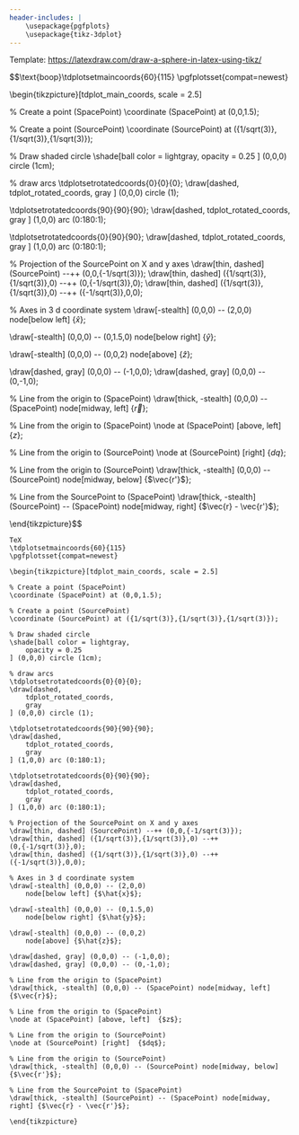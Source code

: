 ```yaml
---
header-includes: |
    \usepackage{pgfplots}
    \usepackage{tikz-3dplot}
---
```


Template: https://latexdraw.com/draw-a-sphere-in-latex-using-tikz/

$$\text{boop}\tdplotsetmaincoords{60}{115}
\pgfplotsset{compat=newest}

\begin{tikzpicture}[tdplot_main_coords, scale = 2.5]

% Create a point (SpacePoint)
\coordinate (SpacePoint) at (0,0,1.5);

% Create a point (SourcePoint)
\coordinate (SourcePoint) at ({1/sqrt(3)},{1/sqrt(3)},{1/sqrt(3)});

% Draw shaded circle
\shade[ball color = lightgray,
    opacity = 0.25
] (0,0,0) circle (1cm);

% draw arcs
\tdplotsetrotatedcoords{0}{0}{0};
\draw[dashed,
    tdplot_rotated_coords,
    gray
] (0,0,0) circle (1);

\tdplotsetrotatedcoords{90}{90}{90};
\draw[dashed,
    tdplot_rotated_coords,
    gray
] (1,0,0) arc (0:180:1);

\tdplotsetrotatedcoords{0}{90}{90};
\draw[dashed,
    tdplot_rotated_coords,
    gray
] (1,0,0) arc (0:180:1);

% Projection of the SourcePoint on X and y axes
\draw[thin, dashed] (SourcePoint) --++ (0,0,{-1/sqrt(3)});
\draw[thin, dashed] ({1/sqrt(3)},{1/sqrt(3)},0) --++
(0,{-1/sqrt(3)},0);
\draw[thin, dashed] ({1/sqrt(3)},{1/sqrt(3)},0) --++
({-1/sqrt(3)},0,0);

% Axes in 3 d coordinate system
\draw[-stealth] (0,0,0) -- (2,0,0)
    node[below left] {$\hat{x}$};

\draw[-stealth] (0,0,0) -- (0,1.5,0)
    node[below right] {$\hat{y}$};

\draw[-stealth] (0,0,0) -- (0,0,2)
    node[above] {$\hat{z}$};

\draw[dashed, gray] (0,0,0) -- (-1,0,0);
\draw[dashed, gray] (0,0,0) -- (0,-1,0);

% Line from the origin to (SpacePoint)
\draw[thick, -stealth] (0,0,0) -- (SpacePoint) node[midway, left] {$\vec{r}$};

% Line from the origin to (SpacePoint)
\node at (SpacePoint) [above, left]  {$z$};

% Line from the origin to (SourcePoint)
\node at (SourcePoint) [right]  {$dq$};

% Line from the origin to (SourcePoint)
\draw[thick, -stealth] (0,0,0) -- (SourcePoint) node[midway, below] {$\vec{r'}$};

% Line from the SourcePoint to (SpacePoint)
\draw[thick, -stealth] (SourcePoint) -- (SpacePoint) node[midway, right] {$\vec{r} - \vec{r'}$};

\end{tikzpicture}$$

```
TeX
\tdplotsetmaincoords{60}{115}
\pgfplotsset{compat=newest}

\begin{tikzpicture}[tdplot_main_coords, scale = 2.5]

% Create a point (SpacePoint)
\coordinate (SpacePoint) at (0,0,1.5);

% Create a point (SourcePoint)
\coordinate (SourcePoint) at ({1/sqrt(3)},{1/sqrt(3)},{1/sqrt(3)});

% Draw shaded circle
\shade[ball color = lightgray,
    opacity = 0.25
] (0,0,0) circle (1cm);

% draw arcs
\tdplotsetrotatedcoords{0}{0}{0};
\draw[dashed,
    tdplot_rotated_coords,
    gray
] (0,0,0) circle (1);

\tdplotsetrotatedcoords{90}{90}{90};
\draw[dashed,
    tdplot_rotated_coords,
    gray
] (1,0,0) arc (0:180:1);

\tdplotsetrotatedcoords{0}{90}{90};
\draw[dashed,
    tdplot_rotated_coords,
    gray
] (1,0,0) arc (0:180:1);

% Projection of the SourcePoint on X and y axes
\draw[thin, dashed] (SourcePoint) --++ (0,0,{-1/sqrt(3)});
\draw[thin, dashed] ({1/sqrt(3)},{1/sqrt(3)},0) --++
(0,{-1/sqrt(3)},0);
\draw[thin, dashed] ({1/sqrt(3)},{1/sqrt(3)},0) --++
({-1/sqrt(3)},0,0);

% Axes in 3 d coordinate system
\draw[-stealth] (0,0,0) -- (2,0,0)
    node[below left] {$\hat{x}$};

\draw[-stealth] (0,0,0) -- (0,1.5,0)
    node[below right] {$\hat{y}$};

\draw[-stealth] (0,0,0) -- (0,0,2)
    node[above] {$\hat{z}$};

\draw[dashed, gray] (0,0,0) -- (-1,0,0);
\draw[dashed, gray] (0,0,0) -- (0,-1,0);

% Line from the origin to (SpacePoint)
\draw[thick, -stealth] (0,0,0) -- (SpacePoint) node[midway, left] {$\vec{r}$};

% Line from the origin to (SpacePoint)
\node at (SpacePoint) [above, left]  {$z$};

% Line from the origin to (SourcePoint)
\node at (SourcePoint) [right]  {$dq$};

% Line from the origin to (SourcePoint)
\draw[thick, -stealth] (0,0,0) -- (SourcePoint) node[midway, below] {$\vec{r'}$};

% Line from the SourcePoint to (SpacePoint)
\draw[thick, -stealth] (SourcePoint) -- (SpacePoint) node[midway, right] {$\vec{r} - \vec{r'}$};

\end{tikzpicture}
```
